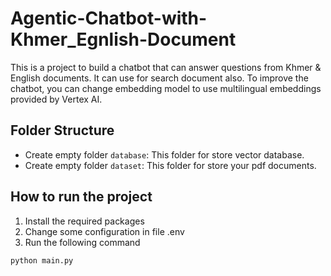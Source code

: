 # Agentic-Chatbot-with-Khmer_Egnlish-Document
This is a project to build a chatbot that can answer questions from Khmer & English documents. It can use for search document also. To improve the chatbot, you can change embedding model to use multilingual embeddings provided by Vertex AI.

## Folder Structure
- Create empty folder `database`: This folder for store vector database.
- Create empty folder `dataset`: This folder for store your pdf documents.

## How to run the project
1. Install the required packages
2. Change some configuration in file .env
3. Run the following command
```bash
python main.py
```
